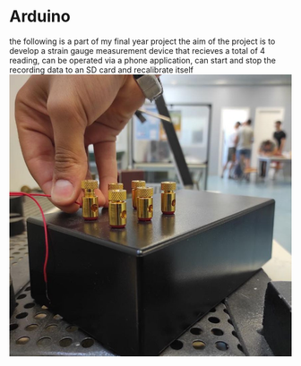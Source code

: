 # Arduino
the following is a part of my final year project 
the aim of the project is to develop a strain gauge measurement device that recieves a total of 4 reading, can be operated via a phone application, 
can start and stop the recording data to an SD card and recalibrate itself
![test](https://github.com/BouzoulasDimitrios/Arduino/blob/main/pictures/placement.jpg)

